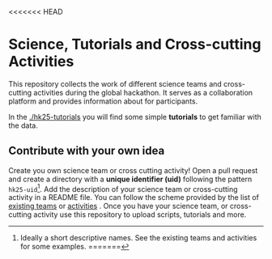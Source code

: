 <<<<<<< HEAD
# Science, Tutorials and Cross-cutting Activities

This repository collects the work of different science teams  and cross-cutting activities during the global hackathon. It serves as a collaboration platform and provides information about for participants.

In the [./hk25-tutorials](https://github.com/digital-earths-global-hackathon/hk25-teams/blob/main/hk25-tutorials) you will find some simple **tutorials** to get familiar with the data.

## Contribute with your own idea

Create you own science team or cross cutting activity! Open a pull request and create a directory with a  **unique identifier (uid)** following the pattern `hk25-uid`[^1]. Add the description of your science team or cross-cutting activity in a README file. You can follow the scheme provided by the list of [existing teams](https://digital-earths-global-hackathon.github.io/hk25/scienceteams/) or [activities](https://digital-earths-global-hackathon.github.io/hk25/crosscutting/) . Once you have your science team, or cross-cutting activity use this repository to upload scripts, tutorials and more.

[^1]: Ideally a short descriptive names.  See the existing teams and activities for some examples.
=======
